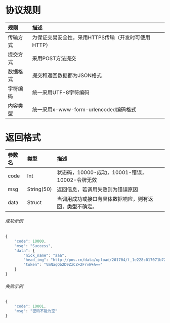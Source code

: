 # 协议规则

| 规则 | 描述 |
| :--- | :--- |
| 传输方式 | 为保证交易安全性，采用HTTPS传输（开发时可使用HTTP） |
| 提交方式 | 采用POST方法提交 |
| 数据格式 | 提交和返回数据都为JSON格式 |
| 字符编码 | 统一采用UTF-8字符编码 |
| 内容类型 | 统一采用x-www-form-urlencoded编码格式 |

# 返回格式

| 参数名 | 类型 | 描述 |
| :--- | :--- | :--- |
| code | Int | 状态码，10000-成功，10001-错误，10002-令牌无效 |
| msg | String\(50\) | 返回信息，若调用失败则为错误原因 |
| data | Struct | 当调用成功或接口有具体数据响应，则有返回，类型不确定。 |

###### 成功示例

```js
{
    "code": 10000,
    "msg": "Success",
    "data": {
        "nick_name": "aaa",
        "head_img": "http://pos.cn/data/upload/201704/f_1e228c017071b7290c357a22244616d0.jpg",
        "token": "VmNaqQb2D9ZzCZ+2FrvW+A=="
    }
}
```

###### 失败示例

```js
{
    "code": 10001,
    "msg": "密码不能为空"
}
```



